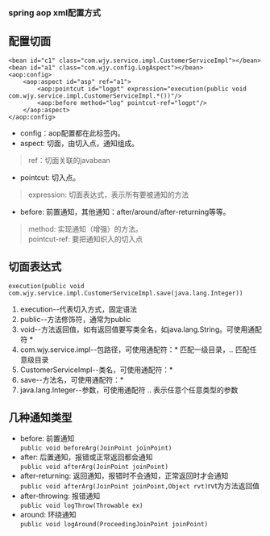 ### spring aop xml配置方式
## 配置切面
    <bean id="c1" class="com.wjy.service.impl.CustomerServiceImpl"></bean>
    <bean id="a1" class="com.wjy.config.LogAspect"></bean>
    <aop:config>
        <aop:aspect id="asp" ref="a1">
            <aop:pointcut id="logpt" expression="execution(public void com.wjy.service.impl.CustomerServiceImpl.*())"/>
            <aop:before method="log" pointcut-ref="logpt"/>
        </aop:aspect>
    </aop:config>
* config：aop配置都在此标签内。
* aspect: 切面，由切入点，通知组成。
> ref：切面关联的javabean
* pointcut: 切入点。
> expression: 切面表达式，表示所有要被通知的方法
* before: 前置通知，其他通知：after/around/after-returning等等。
> method: 实现通知（增强）的方法。  
> pointcut-ref: 要把通知织入的切入点
## 切面表达式
    execution(public void com.wjy.service.impl.CustomerServiceImpl.save(java.lang.Integer))
1. execution--代表切入方式，固定语法
2. public--方法修饰符，通常为public
3. void--方法返回值，如有返回值要写类全名，如java.lang.String。可使用通配符 *
4. com.wjy.service.impl--包路径，可使用通配符：* 匹配一级目录，*..* 匹配任意级目录
5. CustomerServiceImpl--类名，可使用通配符：*
6. save--方法名，可使用通配符：*
7. java.lang.Integer--参数，可使用通配符 .. 表示任意个任意类型的参数
## 几种通知类型
* before: 前置通知  
  ``public void beforeArg(JoinPoint joinPoint)``  
* after: 后置通知，报错或正常返回都会通知  
  ``public void afterArg(JoinPoint joinPoint)``  
* after-returning: 返回通知，报错时不会通知，正常返回时才会通知  
  ``public void afterArg(JoinPoint joinPoint,Object rvt)``rvt为方法返回值  
* after-throwing: 报错通知  
  ``public void logThrow(Throwable ex)``
* around: 环绕通知  
  ``public void logAround(ProceedingJoinPoint joinPoint)``
